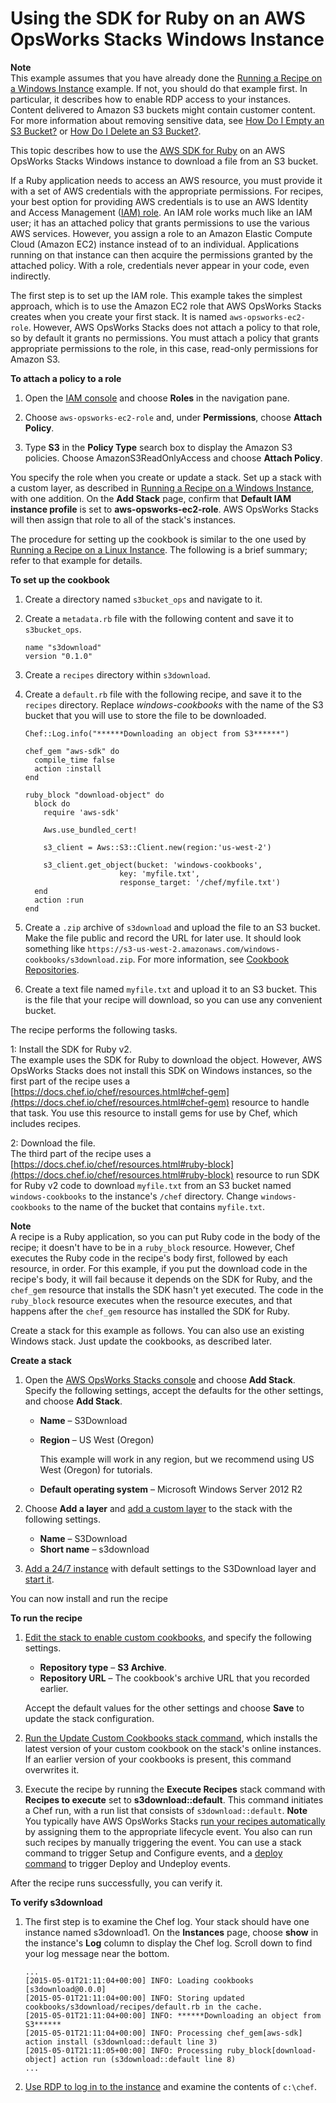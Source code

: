 # Using the SDK for Ruby on an AWS OpsWorks Stacks Windows Instance<a name="cookbooks-101-opsworks-s3-windows"></a>

**Note**  
This example assumes that you have already done the [Running a Recipe on a Windows Instance](cookbooks-101-opsworks-opsworks-windows.md) example\. If not, you should do that example first\. In particular, it describes how to enable RDP access to your instances\.  
Content delivered to Amazon S3 buckets might contain customer content\. For more information about removing sensitive data, see [How Do I Empty an S3 Bucket?](https://docs.aws.amazon.com/AmazonS3/latest/user-guide/empty-bucket.html) or [How Do I Delete an S3 Bucket?](https://docs.aws.amazon.com/AmazonS3/latest/user-guide/delete-bucket.html)\.

This topic describes how to use the [AWS SDK for Ruby](https://docs.aws.amazon.com/sdk-for-ruby/v3/api/) on an AWS OpsWorks Stacks Windows instance to download a file from an S3 bucket\.

If a Ruby application needs to access an AWS resource, you must provide it with a set of AWS credentials with the appropriate permissions\. For recipes, your best option for providing AWS credentials is to use an AWS Identity and Access Management \([IAM\) role](http://docs.aws.amazon.com/IAM/latest/UserGuide/WorkingWithRoles.html)\. An IAM role works much like an IAM user; it has an attached policy that grants permissions to use the various AWS services\. However, you assign a role to an Amazon Elastic Compute Cloud \(Amazon EC2\) instance instead of to an individual\. Applications running on that instance can then acquire the permissions granted by the attached policy\. With a role, credentials never appear in your code, even indirectly\. 

The first step is to set up the IAM role\. This example takes the simplest approach, which is to use the Amazon EC2 role that AWS OpsWorks Stacks creates when you create your first stack\. It is named `aws-opsworks-ec2-role`\. However, AWS OpsWorks Stacks does not attach a policy to that role, so by default it grants no permissions\. You must attach a policy that grants appropriate permissions to the role, in this case, read\-only permissions for Amazon S3\.

**To attach a policy to a role**

1. Open the [IAM console](https://console.aws.amazon.com/iam/) and choose **Roles** in the navigation pane\.

1. Choose `aws-opsworks-ec2-role` and, under **Permissions**, choose **Attach Policy**\.

1. Type **S3** in the **Policy Type** search box to display the Amazon S3 policies\. Choose AmazonS3ReadOnlyAccess and choose **Attach Policy**\.

You specify the role when you create or update a stack\. Set up a stack with a custom layer, as described in [Running a Recipe on a Windows Instance](cookbooks-101-opsworks-opsworks-windows.md), with one addition\. On the **Add Stack** page, confirm that **Default IAM instance profile** is set to **aws\-opsworks\-ec2\-role**\. AWS OpsWorks Stacks will then assign that role to all of the stack's instances\.

The procedure for setting up the cookbook is similar to the one used by [Running a Recipe on a Linux Instance](cookbooks-101-opsworks-opsworks-instance.md)\. The following is a brief summary; refer to that example for details\.

**To set up the cookbook**

1. Create a directory named `s3bucket_ops` and navigate to it\.

1. Create a `metadata.rb` file with the following content and save it to `s3bucket_ops`\.

   ```
   name "s3download"
   version "0.1.0"
   ```

1. Create a `recipes` directory within `s3download`\.

1. Create a `default.rb` file with the following recipe, and save it to the `recipes` directory\. Replace *windows\-cookbooks* with the name of the S3 bucket that you will use to store the file to be downloaded\.

   ```
   Chef::Log.info("******Downloading an object from S3******")
   
   chef_gem "aws-sdk" do
     compile_time false
     action :install
   end
   
   ruby_block "download-object" do
     block do
       require 'aws-sdk'
       
       Aws.use_bundled_cert!
   
       s3_client = Aws::S3::Client.new(region:'us-west-2')
   
       s3_client.get_object(bucket: 'windows-cookbooks',
                        key: 'myfile.txt',
                        response_target: '/chef/myfile.txt')
     end
     action :run
   end
   ```

1. Create a `.zip` archive of `s3download` and upload the file to an S3 bucket\. Make the file public and record the URL for later use\. It should look something like `https://s3-us-west-2.amazonaws.com/windows-cookbooks/s3download.zip`\. For more information, see [Cookbook Repositories](workingcookbook-installingcustom-repo.md)\.

1. Create a text file named `myfile.txt` and upload it to an S3 bucket\. This is the file that your recipe will download, so you can use any convenient bucket\.

The recipe performs the following tasks\.

1: Install the SDK for Ruby v2\.  
The example uses the SDK for Ruby to download the object\. However, AWS OpsWorks Stacks does not install this SDK on Windows instances, so the first part of the recipe uses a [https://docs.chef.io/chef/resources.html#chef-gem](https://docs.chef.io/chef/resources.html#chef-gem) resource to handle that task\. You use this resource to install gems for use by Chef, which includes recipes\.

2: Download the file\.  
The third part of the recipe uses a [https://docs.chef.io/chef/resources.html#ruby-block](https://docs.chef.io/chef/resources.html#ruby-block) resource to run SDK for Ruby v2 code to download `myfile.txt` from an S3 bucket named `windows-cookbooks` to the instance's `/chef` directory\. Change `windows-cookbooks` to the name of the bucket that contains `myfile.txt`\. 

**Note**  
A recipe is a Ruby application, so you can put Ruby code in the body of the recipe; it doesn't have to be in a `ruby_block` resource\. However, Chef executes the Ruby code in the recipe's body first, followed by each resource, in order\. For this example, if you put the download code in the recipe's body, it will fail because it depends on the SDK for Ruby, and the `chef_gem` resource that installs the SDK hasn't yet executed\. The code in the `ruby_block` resource executes when the resource executes, and that happens after the `chef_gem` resource has installed the SDK for Ruby\.

Create a stack for this example as follows\. You can also use an existing Windows stack\. Just update the cookbooks, as described later\.

**Create a stack**

1. Open the [AWS OpsWorks Stacks console](https://console.aws.amazon.com/opsworks/) and choose **Add Stack**\. Specify the following settings, accept the defaults for the other settings, and choose **Add Stack**\.
   + **Name** – S3Download
   + **Region** – US West \(Oregon\)

     This example will work in any region, but we recommend using US West \(Oregon\) for tutorials\.
   + **Default operating system** – Microsoft Windows Server 2012 R2

1. Choose **Add a layer** and [add a custom layer](workinglayers-custom.md) to the stack with the following settings\.
   + **Name** – S3Download
   + **Short name** – s3download

1. [Add a 24/7 instance](workinginstances-add.md) with default settings to the S3Download layer and [start it](workinginstances-starting.md)\.

You can now install and run the recipe

**To run the recipe**

1. [Edit the stack to enable custom cookbooks](workingcookbook-installingcustom-enable.md), and specify the following settings\.
   + **Repository type** – **S3 Archive**\.
   + **Repository URL** – The cookbook's archive URL that you recorded earlier\.

   Accept the default values for the other settings and choose **Save** to update the stack configuration\.

1. [Run the Update Custom Cookbooks stack command](workingstacks-commands.md), which installs the latest version of your custom cookbook on the stack's online instances\. If an earlier version of your cookbooks is present, this command overwrites it\.

1. Execute the recipe by running the **Execute Recipes** stack command with **Recipes to execute** set to **s3download::default**\. This command initiates a Chef run, with a run list that consists of `s3download::default`\.
**Note**  
You typically have AWS OpsWorks Stacks [run your recipes automatically ](workingcookbook-assigningcustom.md) by assigning them to the appropriate lifecycle event\. You also can run such recipes by manually triggering the event\. You can use a stack command to trigger Setup and Configure events, and a [deploy command](workingapps-deploying.md) to trigger Deploy and Undeploy events\.

After the recipe runs successfully, you can verify it\.

**To verify s3download**

1. The first step is to examine the Chef log\. Your stack should have one instance named s3download1\. On the **Instances** page, choose **show** in the instance's **Log** column to display the Chef log\. Scroll down to find your log message near the bottom\.

   ```
   ...
   [2015-05-01T21:11:04+00:00] INFO: Loading cookbooks [s3download@0.0.0]
   [2015-05-01T21:11:04+00:00] INFO: Storing updated cookbooks/s3download/recipes/default.rb in the cache.
   [2015-05-01T21:11:04+00:00] INFO: ******Downloading an object from S3******
   [2015-05-01T21:11:04+00:00] INFO: Processing chef_gem[aws-sdk] action install (s3download::default line 3)
   [2015-05-01T21:11:05+00:00] INFO: Processing ruby_block[download-object] action run (s3download::default line 8) 
   ...
   ```

1. [Use RDP to log in to the instance](workinginstances-rdp.md) and examine the contents of `c:\chef`\.